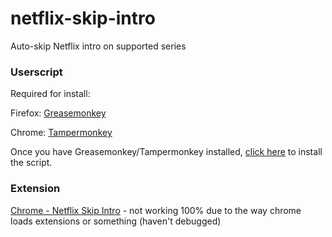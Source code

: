 # netflix-skip-intro
Auto-skip Netflix intro on supported series

### Userscript
Required for install:

Firefox: [Greasemonkey](https://addons.mozilla.org/en-US/firefox/addon/greasemonkey/)

Chrome: [Tampermonkey](https://chrome.google.com/webstore/detail/tampermonkey/dhdgffkkebhmkfjojejmpbldmpobfkfo)

Once you have Greasemonkey/Tampermonkey installed, [click here](https://github.com/noahkiss/netflix-skip-intro/raw/master/netflix-skip-intro.user.js) to install the script.

### Extension
[Chrome - Netflix Skip Intro](https://chrome.google.com/webstore/detail/netflix-skip-intro/ljekjikpaonjihlpllojbdacdenmnfpn) - not working 100% due to the way chrome loads extensions or something (haven't debugged)
